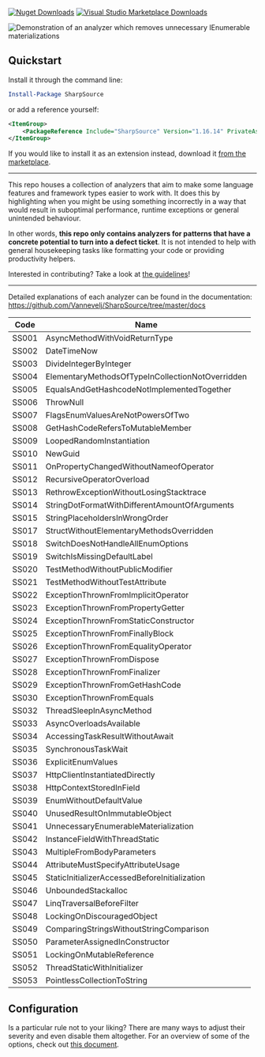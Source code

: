 [![Nuget Downloads](https://img.shields.io/nuget/dt/SharpSource)](https://www.nuget.org/packages/SharpSource/) [![Visual Studio Marketplace Downloads](https://img.shields.io/visual-studio-marketplace/d/JeroenVannevel.sharpsource)](https://marketplace.visualstudio.com/items?itemName=JeroenVannevel.sharpsource)

![Demonstration of an analyzer which removes unnecessary IEnumerable materializations](https://user-images.githubusercontent.com/2777107/190013653-edfcb61b-06a1-46d4-8b99-a71173beebb2.gif)

## Quickstart

Install it through the command line:

```powershell
Install-Package SharpSource
```

or add a reference yourself:

```xml
<ItemGroup>
    <PackageReference Include="SharpSource" Version="1.16.14" PrivateAssets="All" />
</ItemGroup>
```

If you would like to install it as an extension instead, download it [from the marketplace](https://marketplace.visualstudio.com/items?itemName=JeroenVannevel.sharpsource).

---

This repo houses a collection of analyzers that aim to make some language features and framework types easier to work with. It does this by highlighting when you might be using something incorrectly in a way that would result in suboptimal performance, runtime exceptions or general unintended behaviour. 

In other words, **this repo only contains analyzers for patterns that have a concrete potential to turn into a defect ticket**. It is not intended to help with general housekeeping tasks like formatting your code or providing productivity helpers. 

Interested in contributing? Take a look at [the guidelines](./CONTRIBUTING.md)!

---

Detailed explanations of each analyzer can be found in the documentation: https://github.com/Vannevelj/SharpSource/tree/master/docs
 

| Code   | Name |
|---|---|
| SS001  | AsyncMethodWithVoidReturnType  |
| SS002  | DateTimeNow  |
| SS003  | DivideIntegerByInteger  |
| SS004  | ElementaryMethodsOfTypeInCollectionNotOverridden | 
| SS005  | EqualsAndGetHashcodeNotImplementedTogether  | 
| SS006  | ThrowNull  |
| SS007  | FlagsEnumValuesAreNotPowersOfTwo  | 
| SS008  | GetHashCodeRefersToMutableMember  | 
| SS009  | LoopedRandomInstantiation  | 
| SS010  | NewGuid  | 
| SS011  | OnPropertyChangedWithoutNameofOperator  | 
| SS012  | RecursiveOperatorOverload  | 
| SS013  | RethrowExceptionWithoutLosingStacktrace | 
| SS014  | StringDotFormatWithDifferentAmountOfArguments  | 
| SS015  | StringPlaceholdersInWrongOrder  | 
| SS017  | StructWithoutElementaryMethodsOverridden  | 
| SS018  | SwitchDoesNotHandleAllEnumOptions  |
| SS019  | SwitchIsMissingDefaultLabel  |
| SS020  | TestMethodWithoutPublicModifier  | 
| SS021  | TestMethodWithoutTestAttribute  | 
| SS022  | ExceptionThrownFromImplicitOperator  | 
| SS023  | ExceptionThrownFromPropertyGetter  |
| SS024  | ExceptionThrownFromStaticConstructor  | 
| SS025  | ExceptionThrownFromFinallyBlock  | 
| SS026  | ExceptionThrownFromEqualityOperator  |
| SS027  | ExceptionThrownFromDispose   | 
| SS028  | ExceptionThrownFromFinalizer  |
| SS029  | ExceptionThrownFromGetHashCode |
| SS030  | ExceptionThrownFromEquals  | 
| SS032  | ThreadSleepInAsyncMethod  | 
| SS033  | AsyncOverloadsAvailable  | 
| SS034  | AccessingTaskResultWithoutAwait  |
| SS035  | SynchronousTaskWait  | 
| SS036  | ExplicitEnumValues  | 
| SS037  | HttpClientInstantiatedDirectly  | 
| SS038  | HttpContextStoredInField  | 
| SS039  | EnumWithoutDefaultValue  | 
| SS040  | UnusedResultOnImmutableObject  | 
| SS041  | UnnecessaryEnumerableMaterialization  | 
| SS042  | InstanceFieldWithThreadStatic  | 
| SS043  | MultipleFromBodyParameters  | 
| SS044  | AttributeMustSpecifyAttributeUsage  | 
| SS045  | StaticInitializerAccessedBeforeInitialization  | 
| SS046  | UnboundedStackalloc  | 
| SS047  | LinqTraversalBeforeFilter  | 
| SS048  | LockingOnDiscouragedObject  | 
| SS049  | ComparingStringsWithoutStringComparison  | 
| SS050  | ParameterAssignedInConstructor  | 
| SS051  | LockingOnMutableReference  | 
| SS052  | ThreadStaticWithInitializer |
| SS053  | PointlessCollectionToString |

## Configuration
Is a particular rule not to your liking? There are many ways to adjust their severity and even disable them altogether. For an overview of some of the options, check out [this document](https://docs.microsoft.com/en-gb/dotnet/fundamentals/code-analysis/suppress-warnings).